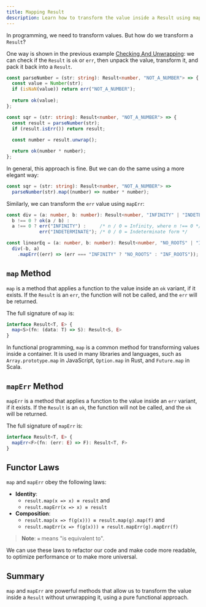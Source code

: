 ```yaml
---
title: Mapping Result
description: Learn how to transform the value inside a Result using map and mapErr methods.
---
```


In programming, we need to transform values. But how do we transform a `Result`?

One way is shown in the previous example [Checking And Unwrapping](/guides/checking-and-unwrapping/):
we can check if the `Result` is `ok` or `err`, then unpack the value, transform it, and pack it
back into a `Result`.

```typescript
const parseNumber = (str: string): Result<number, "NOT_A_NUMBER"> => {
  const value = Number(str);
  if (isNaN(value)) return err("NOT_A_NUMBER");
  
  return ok(value);
};

const sqr = (str: string): Result<number, "NOT_A_NUMBER"> => {
  const result = parseNumber(str);
  if (result.isErr()) return result;
  
  const number = result.unwrap();

  return ok(number * number);
};
```

In general, this approach is fine. But we can do the same using a more elegant way:

```typescript
const sqr = (str: string): Result<number, "NOT_A_NUMBER"> =>
  parseNumber(str).map((number) => number * number);
```

Similarly, we can transform the `err` value using `mapErr`:

```typescript
const div = (a: number, b: number): Result<number, "INFINITY" | "INDETERMINATE"> =>
  b !== 0 ? ok(a / b) :
  a !== 0 ? err("INFINITY") :     /* n / 0 = Infinity, where n !== 0 */
            err("INDETERMINATE"); /* 0 / 0 = Indeterminate form */

const linearEq = (a: number, b: number): Result<number, "NO_ROOTS" | "INF_ROOTS"> =>
  div(-b, a)
    .mapErr((err) => (err === "INFINITY" ? "NO_ROOTS" : "INF_ROOTS"));
```

## `map` Method

`map` is a method that applies a function to the value inside an `ok` variant,
if it exists. If the `Result` is an `err`, the function will not be called, and
the `err` will be returned.

The full signature of `map` is:

```typescript
interface Result<T, E> {
  map<S>(fn: (data: T) => S): Result<S, E>
}
```

In functional programming, `map` is a common method for transforming values inside
a container. It is used in many libraries and languages, such as `Array.prototype.map` in
JavaScript, `Option.map` in Rust, and `Future.map` in Scala.

## `mapErr` Method

`mapErr` is a method that applies a function to the value inside an `err` variant,
if it exists. If the `Result` is an `ok`, the function will not be called, and
the `ok` will be returned.

The full signature of `mapErr` is:

```typescript
interface Result<T, E> {
  mapErr<F>(fn: (err: E) => F): Result<T, F>
}
```

## Functor Laws

`map` and `mapErr` obey the following laws:

- **Identity**:
  - `result.map(x => x) ≡ result` and
  - `result.mapErr(x => x) ≡ result`
- **Composition**:
  - `result.map(x => f(g(x))) ≡ result.map(g).map(f)` and
  - `result.mapErr(x => f(g(x))) ≡ result.mapErr(g).mapErr(f)`

> **Note**: `≡` means "is equivalent to".

We can use these laws to refactor our code and make code more readable,
to optimize performance or to make more universal.

## Summary

`map` and `mapErr` are powerful methods that allow us to transform the value inside
a `Result` without unwrapping it, using a pure functional approach.
